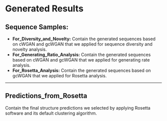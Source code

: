 # Generated Results

## Sequence Samples:

* **For_Diversity_and_Novelty:** Contain the generated sequences based on cWGAN and gcWGAN that we applied for sequence diversity and novelty analysis.
* **For_Generating_Ratio_Analysis:** Contain the generated sequences based on cWGAN and gcWGAN that we applied for generating rate analysis.
* **For_Rosetta_Analysis:** Contain the generated sequences based on gcWGAN that we applied for Rosetta analysis. 

*** 

## Predictions_from_Rosetta

Contain the final structure predictions we selected by applying Rosetta software and its default clustering algorithm.
